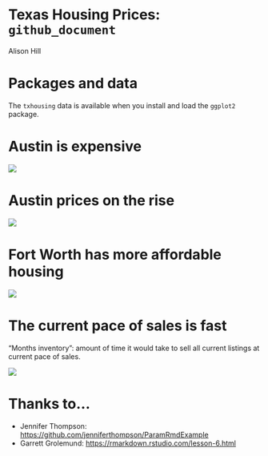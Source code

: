 Texas Housing Prices: `github_document`
================
Alison Hill

# Packages and data

The `txhousing` data is available when you install and load the
`ggplot2`
package.

# Austin is expensive

![](/Users/alison/rprojs/rmd-render-factory/gallery/outputs/docs/github_document_files/figure-gfm/unnamed-chunk-2-1.png)<!-- -->

# Austin prices on the rise

![](/Users/alison/rprojs/rmd-render-factory/gallery/outputs/docs/github_document_files/figure-gfm/unnamed-chunk-3-1.png)<!-- -->

# Fort Worth has more affordable housing

![](/Users/alison/rprojs/rmd-render-factory/gallery/outputs/docs/github_document_files/figure-gfm/unnamed-chunk-4-1.png)<!-- -->

# The current pace of sales is fast

“Months inventory”: amount of time it would take to sell all current
listings at current pace of
sales.

![](/Users/alison/rprojs/rmd-render-factory/gallery/outputs/docs/github_document_files/figure-gfm/unnamed-chunk-5-1.png)<!-- -->

# Thanks to…

  - Jennifer Thompson:
    <https://github.com/jenniferthompson/ParamRmdExample>
  - Garrett Grolemund: <https://rmarkdown.rstudio.com/lesson-6.html>
